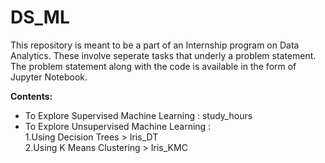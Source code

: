 # DS_ML
This repository is meant to be a part of an Internship program on Data Analytics.
 These involve seperate tasks that underly a problem statement. 
 The problem statement along with the code is available in the form of Jupyter Notebook.
 
**Contents:**

- To Explore Supervised Machine Learning : study_hours
- To Explore Unsupervised Machine Learning :<br /> 
   1.Using Decision Trees > Iris_DT <br /> 
   2.Using K Means Clustering > Iris_KMC
   

 
